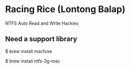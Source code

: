 # Racing Rice (Lontong Balap)
NTFS Auto Read and Write Hackies

## Need a support library
$ brew install macfuse

$ brew install ntfs-3g-mac
